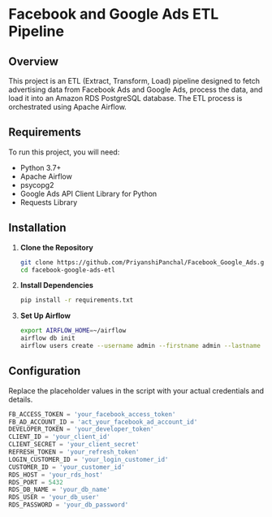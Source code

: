 # Facebook and Google Ads ETL Pipeline

## Overview
This project is an ETL (Extract, Transform, Load) pipeline designed to fetch advertising data from Facebook Ads and Google Ads, process the data, and load it into an Amazon RDS PostgreSQL database. The ETL process is orchestrated using Apache Airflow.

## Requirements
To run this project, you will need:

- Python 3.7+
- Apache Airflow
- psycopg2
- Google Ads API Client Library for Python
- Requests Library

## Installation

1. **Clone the Repository**
    ```bash
    git clone https://github.com/PriyanshiPanchal/Facebook_Google_Ads.git
    cd facebook-google-ads-etl
    ```

2. **Install Dependencies**
    ```bash
    pip install -r requirements.txt
    ```

3. **Set Up Airflow**
    ```bash
    export AIRFLOW_HOME=~/airflow
    airflow db init
    airflow users create --username admin --firstname admin --lastname admin --role Admin --email admin@example.com
    ```

## Configuration
Replace the placeholder values in the script with your actual credentials and details.

```python
FB_ACCESS_TOKEN = 'your_facebook_access_token'
FB_AD_ACCOUNT_ID = 'act_your_facebook_ad_account_id'
DEVELOPER_TOKEN = 'your_developer_token'
CLIENT_ID = 'your_client_id'
CLIENT_SECRET = 'your_client_secret'
REFRESH_TOKEN = 'your_refresh_token'
LOGIN_CUSTOMER_ID = 'your_login_customer_id'
CUSTOMER_ID = 'your_customer_id'
RDS_HOST = 'your_rds_host'
RDS_PORT = 5432
RDS_DB_NAME = 'your_db_name'
RDS_USER = 'your_db_user'
RDS_PASSWORD = 'your_db_password'
